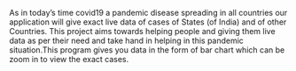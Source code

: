 As in today’s time covid19 a pandemic disease spreading in all countries our application will give exact live data of cases of States (of India) and of other Countries.
This project aims towards helping people and giving them live data as per their need and take hand in helping in this pandemic situation.This program gives you data in the form of bar chart which can be zoom in  to view the exact cases.
